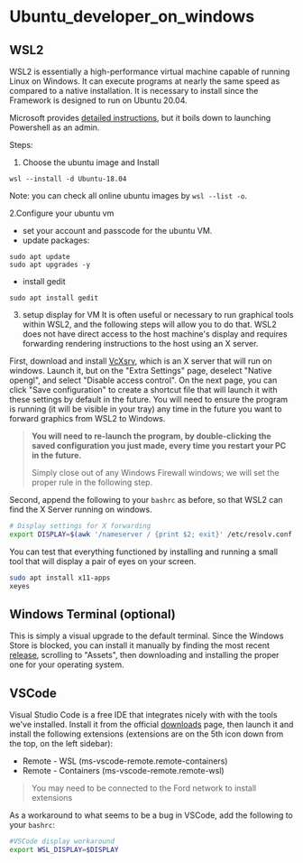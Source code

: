# Ubuntu_developer_on_windows

## WSL2
WSL2 is essentially a high-performance virtual machine capable of running Linux on Windows. It can execute programs at nearly the same speed as compared to a native installation. It is necessary to install since the Framework is designed to run on Ubuntu 20.04.

Microsoft provides [detailed instructions](https://docs.microsoft.com/en-us/windows/wsl/install), but it boils down to launching Powershell as an admin.

Steps:
1. Choose the ubuntu image and Install
```
wsl --install -d Ubuntu-18.04
```
Note: you can check all online ubuntu images by ```wsl --list -o```.

2.Configure your ubuntu vm
- set your account and passcode for the ubuntu VM.
- update packages:
```
sudo apt update
sudo apt upgrades -y
```
- install gedit
```
sudo apt install gedit
```

3. setup display for VM
It is often useful or necessary to run graphical tools within WSL2, and the following steps will allow you to do that. WSL2 does not have direct access to the host machine's display and requires forwarding rendering instructions to the host using an X server.

First, download and install [VcXsrv](https://sourceforge.net/projects/vcxsrv/), which is an X server that will run on windows. Launch it, but on the "Extra Settings" page, deselect "Native opengl", and select "Disable access control". On the next page, you can click "Save configuration" to create a shortcut file that will launch it with these settings by default in the future. You will need to ensure the program is running (it will be visible in your tray) any time in the future you want to forward graphics from WSL2 to Windows.
> **You will need to re-launch the program, by double-clicking the saved configuration you just made, every time you restart your PC in the future.**
>
> Simply close out of any Windows Firewall windows; we will set the proper rule in the following step.

Second, append the following to your `bashrc` as before, so that WSL2 can find the X Server running on windows.
```bash
# Display settings for X forwarding
export DISPLAY=$(awk '/nameserver / {print $2; exit}' /etc/resolv.conf 2>/dev/null):0
```

You can test that everything functioned by installing and running a small tool that will display a pair of eyes on your screen.
```bash
sudo apt install x11-apps
xeyes
```


## Windows Terminal (optional)
This is simply a visual upgrade to the default terminal. Since the Windows Store is blocked, you can install it manually by finding the most recent [release](https://github.com/microsoft/terminal/releases), scrolling to "Assets", then downloading and installing the proper one for your operating system.

## VSCode
Visual Studio Code is a free IDE that integrates nicely with with the tools we've installed. Install it from the official [downloads](https://code.visualstudio.com/download) page, then launch it and install the following extensions (extensions are on the 5th icon down from the top, on the left sidebar):
- Remote - WSL (ms-vscode-remote.remote-containers)
- Remote - Containers (ms-vscode-remote.remote-wsl)
> You may need to be connected to the Ford network to install extensions

As a workaround to what seems to be a bug in VSCode, add the following to your `bashrc`:
```bash
#VSCode display workaround
export WSL_DISPLAY=$DISPLAY
```
